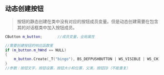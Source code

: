 ## 动态创建按钮

> 按钮的静态创建在类中没有对应的按钮成员变量。但是动态创建需要在包含其的对话框类中加入按钮成员。

```C++
CButton m_button;		//成员变量，全局属性

//需要创建按钮的响应函数里
if (m_button.m_hWnd == NULL)
{
	m_button.Create(_T("bingo"), BS_DEFPUSHBUTTON | WS_VISIBLE | WS_CHILD, CRect(0, 0, 100, 100), this, 123);
}
//参数：按钮文字，按钮设置，按钮大小和位置，父类，按钮ID（不能重复）
```

